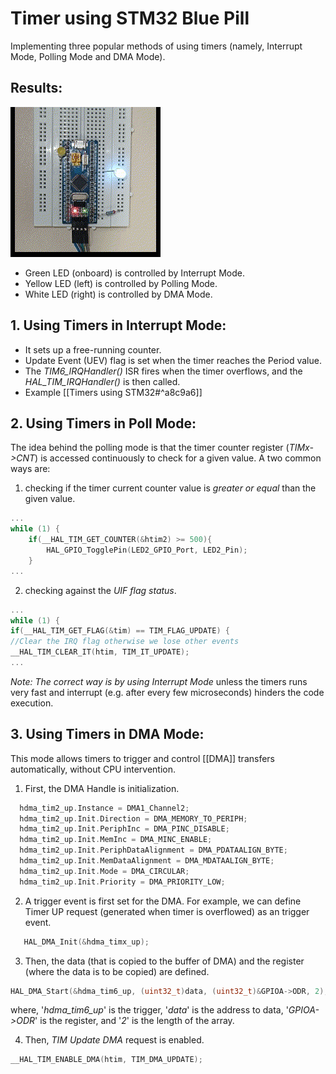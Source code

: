 # Timer using STM32 Blue Pill
Implementing three popular methods of using timers (namely, Interrupt Mode, Polling Mode and DMA Mode). 

## Results:
![](https://github.com/haris-mujeeb/Timer-using-STM32-Blue-Pill/blob/main/Timer_LED_Demo.gif)
- Green LED (onboard) is controlled by Interrupt Mode.
- Yellow LED (left) is controlled by Polling Mode.
- White LED (right) is controlled by DMA Mode.

## 1. Using Timers in Interrupt Mode:
- It sets up a free-running counter.
- Update Event (UEV) flag is set when the timer reaches the Period value.
- The *TIM6_IRQHandler()* ISR fires when the timer overflows, and the *HAL_TIM_IRQHandler()* is then called.
- Example [[Timers using STM32#^a8c9a6]]

## 2. Using Timers in Poll Mode:
The idea behind the polling mode is that the timer counter register (*TIMx->CNT*) is accessed continuously to check for a given value.
A two common ways are:
1. checking if the timer current counter value is  *greater or equal* than the given value.
``` C++
...
while (1) {
	if(__HAL_TIM_GET_COUNTER(&htim2) >= 500){
		HAL_GPIO_TogglePin(LED2_GPIO_Port, LED2_Pin);
	}
...
```

2. checking against the *UIF flag status*.
``` C++
...
while (1) {
if(__HAL_TIM_GET_FLAG(&tim) == TIM_FLAG_UPDATE) {
//Clear the IRQ flag otherwise we lose other events
__HAL_TIM_CLEAR_IT(htim, TIM_IT_UPDATE);
...
```

*Note: The correct way is by using Interrupt Mode* unless the timers runs very fast and interrupt (e.g. after every few microseconds) hinders the code execution.

## 3. Using Timers in DMA Mode:
This mode allows timers to trigger and control [[DMA]] transfers automatically, without CPU intervention. 

1. First, the DMA Handle is initialization.
```C++
  hdma_tim2_up.Instance = DMA1_Channel2;
  hdma_tim2_up.Init.Direction = DMA_MEMORY_TO_PERIPH;
  hdma_tim2_up.Init.PeriphInc = DMA_PINC_DISABLE;
  hdma_tim2_up.Init.MemInc = DMA_MINC_ENABLE;
  hdma_tim2_up.Init.PeriphDataAlignment = DMA_PDATAALIGN_BYTE;
  hdma_tim2_up.Init.MemDataAlignment = DMA_MDATAALIGN_BYTE;
  hdma_tim2_up.Init.Mode = DMA_CIRCULAR;
  hdma_tim2_up.Init.Priority = DMA_PRIORITY_LOW;
```

2. A trigger event is first set for the DMA.  For example, we can define Timer UP request (generated when timer is overflowed) as an trigger event. 
```C++
   HAL_DMA_Init(&hdma_timx_up);
```

3. Then, the data (that is copied to the buffer of DMA) and the register (where the data is to be copied) are defined.
```C++
HAL_DMA_Start(&hdma_tim6_up, (uint32_t)data, (uint32_t)&GPIOA->ODR, 2);
```
where, '*hdma_tim6_up*' is the trigger, '*data*' is the address to data, '*GPIOA->ODR*' is the register, and '*2*' is the length of the array. 

4. Then, *TIM Update DMA* request is enabled.
```C++
__HAL_TIM_ENABLE_DMA(htim, TIM_DMA_UPDATE);
